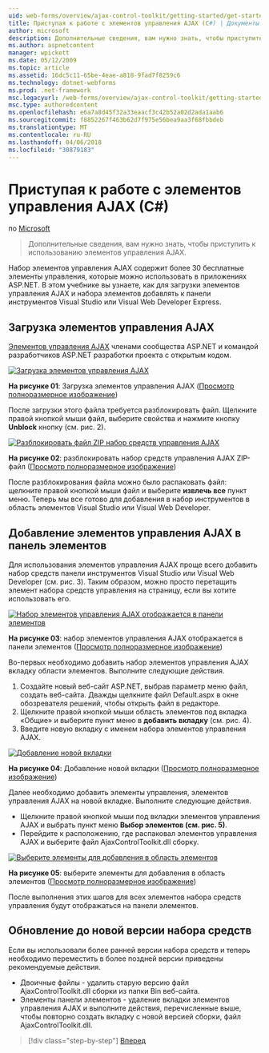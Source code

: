 ```yaml
---
uid: web-forms/overview/ajax-control-toolkit/getting-started/get-started-with-the-ajax-control-toolkit-cs
title: Приступая к работе с элементов управления AJAX (C#) | Документы Microsoft
author: microsoft
description: Дополнительные сведения, вам нужно знать, чтобы приступить к использованию элементов управления AJAX.
ms.author: aspnetcontent
manager: wpickett
ms.date: 05/12/2009
ms.topic: article
ms.assetid: 16dc5c11-65be-4eae-a818-9fad7f8259c6
ms.technology: dotnet-webforms
ms.prod: .net-framework
msc.legacyurl: /web-forms/overview/ajax-control-toolkit/getting-started/get-started-with-the-ajax-control-toolkit-cs
msc.type: authoredcontent
ms.openlocfilehash: e6a7a8d45f32a33eaacf3c42b52a02d2ada1aab6
ms.sourcegitcommit: f8852267f463b62d7f975e56bea9aa3f68fbbdeb
ms.translationtype: MT
ms.contentlocale: ru-RU
ms.lasthandoff: 04/06/2018
ms.locfileid: "30879183"
---
```

<a name="get-started-with-the-ajax-control-toolkit-c"></a>Приступая к работе с элементов управления AJAX (C#)
====================
по [Microsoft](https://github.com/microsoft)

> Дополнительные сведения, вам нужно знать, чтобы приступить к использованию элементов управления AJAX.


Набор элементов управления AJAX содержит более 30 бесплатные элементы управления, которые можно использовать в приложениях ASP.NET. В этом учебнике вы узнаете, как для загрузки элементов управления AJAX и набора элементов добавлять к панели инструментов Visual Studio или Visual Web Developer Express.

## <a name="downloading-the-ajax-control-toolkit"></a>Загрузка элементов управления AJAX

[Элементов управления AJAX](http://devexpress.com/act) членами сообщества ASP.NET и командой разработчиков ASP.NET разработки проекта с открытым кодом. 


[![Загрузка элементов управления AJAX](get-started-with-the-ajax-control-toolkit-cs/_static/image1.jpg)](get-started-with-the-ajax-control-toolkit-cs/_static/image1.png)

**На рисунке 01**: Загрузка элементов управления AJAX ([Просмотр полноразмерное изображение](get-started-with-the-ajax-control-toolkit-cs/_static/image2.png))


После загрузки этого файла требуется разблокировать файл. Щелкните правой кнопкой мыши файл, выберите свойства и нажмите кнопку **Unblock** кнопку (см. рис. 2).


[![Разблокировать файл ZIP набор средств управления AJAX](get-started-with-the-ajax-control-toolkit-cs/_static/image2.jpg)](get-started-with-the-ajax-control-toolkit-cs/_static/image3.png)

**На рисунке 02**: разблокировать набор средств управления AJAX ZIP-файл ([Просмотр полноразмерное изображение](get-started-with-the-ajax-control-toolkit-cs/_static/image4.png))


После разблокирования файла можно было распаковать файл: щелкните правой кнопкой мыши файл и выберите **извлечь все** пункт меню. Теперь мы все готово для добавления в набор инструментов в область элементов Visual Studio или Visual Web Developer.

## <a name="adding-the-ajax-control-toolkit-to-the-toolbox"></a>Добавление элементов управления AJAX в панель элементов

Для использования элементов управления AJAX проще всего добавить набор средств панели инструментов Visual Studio или Visual Web Developer (см. рис. 3). Таким образом, можно просто перетащить элемент набора средств управления на страницу, если вы хотите использовать его.


[![Набор элементов управления AJAX отображается в панели элементов](get-started-with-the-ajax-control-toolkit-cs/_static/image3.jpg)](get-started-with-the-ajax-control-toolkit-cs/_static/image5.png)

**На рисунке 03**: набор элементов управления AJAX отображается в панели элементов ([Просмотр полноразмерное изображение](get-started-with-the-ajax-control-toolkit-cs/_static/image6.png))


Во-первых необходимо добавить набор элементов управления AJAX вкладку области элементов. Выполните следующие действия.

1. Создайте новый веб-сайт ASP.NET, выбрав параметр меню файл, создать веб-сайта. Дважды щелкните файл Default.aspx в окне обозревателя решений, чтобы открыть файл в редакторе.
2. Щелкните правой кнопкой мыши область элементов под вкладка «Общие» и выберите пункт меню в **добавить вкладку** (см. рис. 4).
3. Введите новую вкладку с именем набора элементов управления AJAX.


[![Добавление новой вкладки](get-started-with-the-ajax-control-toolkit-cs/_static/image4.jpg)](get-started-with-the-ajax-control-toolkit-cs/_static/image7.png)

**На рисунке 04**: Добавление новой вкладки ([Просмотр полноразмерное изображение](get-started-with-the-ajax-control-toolkit-cs/_static/image8.png))


Далее необходимо добавить элементы управления, элементов управления AJAX на новой вкладке. Выполните следующие действия.

- Щелкните правой кнопкой мыши под вкладки элементов управления AJAX и выбрать пункт меню **Выбор элементов (см. рис. 5)**.
- Перейдите к расположению, где распаковал элементов управления AJAX и выберите файл AjaxControlToolkit.dll сборку.


[![Выберите элементы для добавления в область элементов](get-started-with-the-ajax-control-toolkit-cs/_static/image5.jpg)](get-started-with-the-ajax-control-toolkit-cs/_static/image9.png)

**На рисунке 05**: выберите элементы для добавления в область элементов ([Просмотр полноразмерное изображение](get-started-with-the-ajax-control-toolkit-cs/_static/image10.png))


После выполнения этих шагов для всех элементов набора средств управления будут отображаться на панели элементов.

## <a name="upgrading-to-a-new-version-of-the-toolkit"></a>Обновление до новой версии набора средств

Если вы использовали более ранней версии набора средств и теперь необходимо переместить в более поздней версии приведены рекомендуемые действия.

- Двоичные файлы - удалить старую версию файл AjaxControlToolkit.dll сборки из папки Bin веб-сайта.
- Элементы панели элементов - удаление вкладки элементов управления AJAX и выполните действия, перечисленные выше, чтобы повторно создать вкладку с новой версией сборки, файл AjaxControlToolkit.dll.

> [!div class="step-by-step"]
> [Вперед](using-ajax-control-toolkit-controls-and-control-extenders-cs.md)
